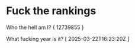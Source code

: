 # Fuck the rankings

Who the hell am I?
{ 12739855 }

What fucking year is it?
[ 2025-03-22T16:23:20Z ]
